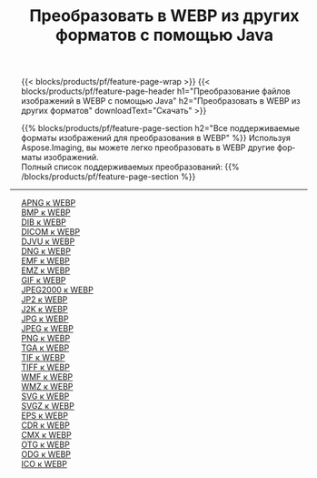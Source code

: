 ﻿---
title: Преобразовать в WEBP из других форматов с помощью Java 
weight: 3920
url: /ru/java/conversion/to/webp 
lang: ru
langdirlevel: 2
locales: zh-hans,ja,it,ru,de,es,fr,nl,id,lt,pl,pt,vi,tr,ko,zh-hant,ar,hi,th,sv,cs,uk,he
description: Используя Aspose.Imaging, вы можете легко конвертировать в WEBP из других форматов.
---

{{< blocks/products/pf/feature-page-wrap >}}
{{< blocks/products/pf/feature-page-header h1="Преобразование файлов изображений в WEBP с помощью Java" h2="Преобразовать в WEBP из других форматов" downloadText="Скачать" >}}


{{% blocks/products/pf/feature-page-section  h2="Все поддерживаемые форматы изображений для преобразования в WEBP" %}}
Используя Aspose.Imaging, вы можете легко преобразовать в WEBP другие форматы изображений.
<br/>
Полный список поддерживаемых преобразований:
{{% /blocks/products/pf/feature-page-section %}}
<div class="container-fluid productfamilypage bg-gray">
    <div class="convertypes bg-gray agp-content section">
        <div class="container">
		<hr style="margin-left:-20px;"/>
		<div class="row other-converters">
		    <div class='col-md-2 other-converter remove-lp remove-rp'><a href="/imaging/ru/java/conversion/apng-to-webp" >APNG к WEBP</a></div>
<div class='col-md-2 other-converter remove-lp remove-rp'><a href="/imaging/ru/java/conversion/bmp-to-webp" >BMP к WEBP</a></div>
<div class='col-md-2 other-converter remove-lp remove-rp'><a href="/imaging/ru/java/conversion/dib-to-webp" >DIB к WEBP</a></div>
<div class='col-md-2 other-converter remove-lp remove-rp'><a href="/imaging/ru/java/conversion/dicom-to-webp" >DICOM к WEBP</a></div>
<div class='col-md-2 other-converter remove-lp remove-rp'><a href="/imaging/ru/java/conversion/djvu-to-webp" >DJVU к WEBP</a></div>
<div class='col-md-2 other-converter remove-lp remove-rp'><a href="/imaging/ru/java/conversion/dng-to-webp" >DNG к WEBP</a></div>
<div class='col-md-2 other-converter remove-lp remove-rp'><a href="/imaging/ru/java/conversion/emf-to-webp" >EMF к WEBP</a></div>
<div class='col-md-2 other-converter remove-lp remove-rp'><a href="/imaging/ru/java/conversion/emz-to-webp" >EMZ к WEBP</a></div>
<div class='col-md-2 other-converter remove-lp remove-rp'><a href="/imaging/ru/java/conversion/gif-to-webp" >GIF к WEBP</a></div>
<div class='col-md-2 other-converter remove-lp remove-rp'><a href="/imaging/ru/java/conversion/jpeg2000-to-webp" >JPEG2000 к WEBP</a></div>
<div class='col-md-2 other-converter remove-lp remove-rp'><a href="/imaging/ru/java/conversion/jp2-to-webp" >JP2 к WEBP</a></div>
<div class='col-md-2 other-converter remove-lp remove-rp'><a href="/imaging/ru/java/conversion/j2k-to-webp" >J2K к WEBP</a></div>
<div class='col-md-2 other-converter remove-lp remove-rp'><a href="/imaging/ru/java/conversion/jpg-to-webp" >JPG к WEBP</a></div>
<div class='col-md-2 other-converter remove-lp remove-rp'><a href="/imaging/ru/java/conversion/jpeg-to-webp" >JPEG к WEBP</a></div>
<div class='col-md-2 other-converter remove-lp remove-rp'><a href="/imaging/ru/java/conversion/png-to-webp" >PNG к WEBP</a></div>
<div class='col-md-2 other-converter remove-lp remove-rp'><a href="/imaging/ru/java/conversion/tga-to-webp" >TGA к WEBP</a></div>
<div class='col-md-2 other-converter remove-lp remove-rp'><a href="/imaging/ru/java/conversion/tif-to-webp" >TIF к WEBP</a></div>
<div class='col-md-2 other-converter remove-lp remove-rp'><a href="/imaging/ru/java/conversion/tiff-to-webp" >TIFF к WEBP</a></div>
<div class='col-md-2 other-converter remove-lp remove-rp'><a href="/imaging/ru/java/conversion/wmf-to-webp" >WMF к WEBP</a></div>
<div class='col-md-2 other-converter remove-lp remove-rp'><a href="/imaging/ru/java/conversion/wmz-to-webp" >WMZ к WEBP</a></div>
<div class='col-md-2 other-converter remove-lp remove-rp'><a href="/imaging/ru/java/conversion/svg-to-webp" >SVG к WEBP</a></div>
<div class='col-md-2 other-converter remove-lp remove-rp'><a href="/imaging/ru/java/conversion/svgz-to-webp" >SVGZ к WEBP</a></div>
<div class='col-md-2 other-converter remove-lp remove-rp'><a href="/imaging/ru/java/conversion/eps-to-webp" >EPS к WEBP</a></div>
<div class='col-md-2 other-converter remove-lp remove-rp'><a href="/imaging/ru/java/conversion/cdr-to-webp" >CDR к WEBP</a></div>
<div class='col-md-2 other-converter remove-lp remove-rp'><a href="/imaging/ru/java/conversion/cmx-to-webp" >CMX к WEBP</a></div>
<div class='col-md-2 other-converter remove-lp remove-rp'><a href="/imaging/ru/java/conversion/otg-to-webp" >OTG к WEBP</a></div>
<div class='col-md-2 other-converter remove-lp remove-rp'><a href="/imaging/ru/java/conversion/odg-to-webp" >ODG к WEBP</a></div>
<div class='col-md-2 other-converter remove-lp remove-rp'><a href="/imaging/ru/java/conversion/ico-to-webp" >ICO к WEBP</a></div>
                </div>
        </div>
    </div>
</div>
<br/>

